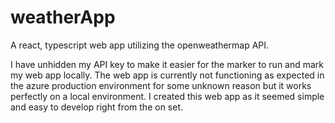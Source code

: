 # weatherApp
A react, typescript web app utilizing the openweathermap API.

I have unhidden my API key to make it easier for the marker to run and mark my web app locally.
The web app is currently not functioning as expected in the azure production environment for some unknown reason but it works perfectly on a local environment.
I created this web app as it seemed simple and easy to develop right from the on set.
